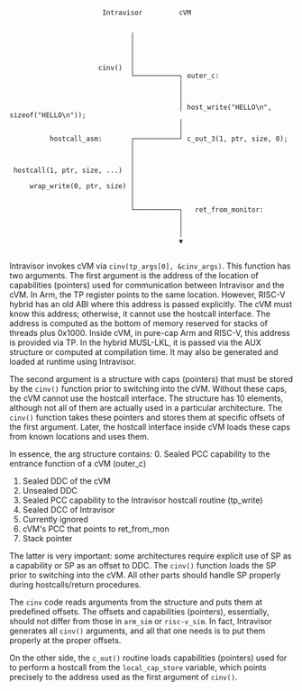 


```

	                   Intravisor         cVM


                              │
                              │
                              │
                              │
                      cinv()  │
                              └───────────┐ outer_c:
                                          │
                                          │
                                          │
                                          │ host_write("HELLO\n", sizeof("HELLO\n"));
                                          │
                                          │
          hostcall_asm:       ┌───────────┘ c_out_3(1, ptr, size, 0);
                              │
                              │
                              │
 hostcall(1, ptr, size, ...)  │
                              │
     wrap_write(0, ptr, size) │
                              │
                              │
                              └───────────┐   ret_from_monitor:
                                          │
                                          │
                                          │
                                          ▼


```

Intravisor invokes cVM via `cinv(tp_args[0], &cinv_args)`. This function has two arguments. The first argument is the address of the location of capabilities (pointers) used for communication between Intravisor and the cVM. In Arm, the TP register points to the same location. However, RISC-V hybrid has an old ABI where this address is passed explicitly. The cVM must know this address; otherwise, it cannot use the hostcall interface. The address is computed as the bottom of memory reserved for stacks of threads plus 0x1000. Inside cVM, in pure-cap Arm and RISC-V, this address is provided via TP. In the hybrid MUSL-LKL, it is passed via the AUX structure or computed at compilation time. It may also be generated and loaded at runtime using Intravisor.

The second argument is a structure with caps (pointers) that must be stored by the `cinv()` function prior to switching into the cVM. Without these caps, the cVM cannot use the hostcall interface. The structure has 10 elements, although not all of them are actually used in a particular architecture. The `cinv()` function takes these pointers and stores them at specific offsets of the first argument. Later, the hostcall interface inside cVM loads these caps from known locations and uses them.

In essence, the arg structure contains:
0. Sealed PCC capability to the entrance function of a cVM (outer_c)
1. Sealed DDC of the cVM
2. Unsealed DDC
3. Sealed PCC capability to the Intravisor hostcall routine (tp_write)
4. Sealed DCC of Intravisor
5. Currently ignored
6. cVM's PCC that points to ret_from_mon
7. Stack pointer

The latter is very important: some architectures require explicit use of SP as a capability or SP as an offset to DDC. The `cinv()` function loads the SP prior to switching into the cVM. All other parts should handle SP properly during hostcalls/return procedures.

The `cinv` code reads arguments from the structure and puts them at predefined offsets. The offsets and capabilities (pointers), essentially, should not differ from those in `arm_sim` or `risc-v_sim`. In fact, Intravisor generates all `cinv()` arguments, and all that one needs is to put them properly at the proper offsets. 

On the other side, the `c_out()` routine loads capabilities (pointers) used for to perform a hostcall from the `local_cap_store` variable, which points precisely to the address used as the first argument of `cinv()`. 



